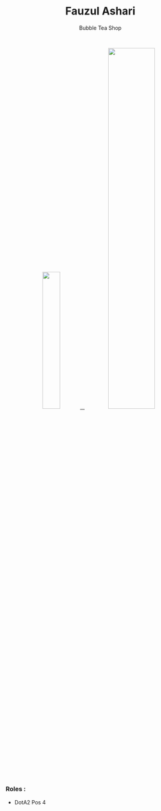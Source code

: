 <h1 align="center">
  <b>Fauzul Ashari</b>
</h1>
<p align="center">
  Bubble Tea Shop
 </p>
<br/>
<p align="center">
  <a href="https://instagram.com/paujul">
    <img width="30.5%" src="https://github-contribution-stats.vercel.app/api/?username=Paujul" />
    &nbsp;
    <img width="49.5%" src="https://github-readme-streak-stats.herokuapp.com/?user=Paujul&theme=gruvbox&hide_border=true" />
  </a>
</p>

### Roles :
- DotA2 Pos 4
